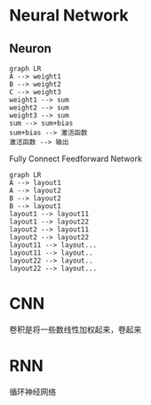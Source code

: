 # Neural Network

## Neuron

```mermaid
graph LR
A --> weight1
B --> weight2
C --> weight3
weight1 --> sum
weight2 --> sum
weight3 --> sum
sum --> sum+bias
sum+bias --> 激活函数
激活函数 --> 输出
```

Fully Connect Feedforward Network

```mermaid
graph LR
A --> layout1
A --> layout2
B --> layout2
B --> layout1
layout1 --> layout11
layout1 --> layout22
layout2 --> layout11
layout2 --> layout22
layout11 --> layout...
layout11 --> layout..
layout22 --> layout..
layout22 --> layout...
```

# CNN

卷积是将一些数线性加权起来，卷起来

# RNN

循环神经网络



